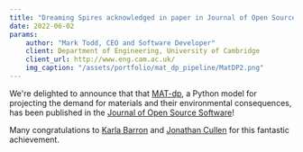 ```yaml
---
title: "Dreaming Spires acknowledged in paper in Journal of Open Source Software"
date: 2022-06-02
params:
    author: "Mark Todd, CEO and Software Developer"
    client: Department of Engineering, University of Cambridge
    client_url: http://www.eng.cam.ac.uk/
    img_caption: "/assets/portfolio/mat_dp_pipeline/MatDP2.png"
---
```



We're delighted to announce that that [MAT-dp](/portfolio/mat_dp_pipeline/), a Python model for projecting the demand for materials and their environmental consequences, has been published in the [Journal of Open Source Software](https://joss.theoj.org/papers/10.21105/joss.04460.pdf)!

Many congratulations to [Karla Barron](http://www.eng.cam.ac.uk/profiles/kc512) and [Jonathan Cullen](http://www.eng.cam.ac.uk/profiles/jmc99) for this fantastic achievement.
